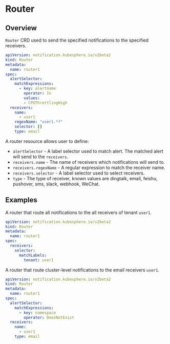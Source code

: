 # Router

## Overview

`Router` CRD used to send the specified notifications to the specified receivers.

```yaml
apiVersion: notification.kubesphere.io/v2beta2
kind: Router
metadata:
  name: router1
spec:
  alertSelector:
    matchExpressions:
      - key: alertname
        operator: In
        values:
        - CPUThrottlingHigh
  receivers:
    name: 
      - user1
    regexName: "user1.*?"
    selector: [] 
    type: email
```

A router resource allows user to define:

- `alertSelector` - A label selector used to match alert. The matched alert will send to the `receivers`.
- `receivers.name` - The name of receivers which notifications will send to.
- `receivers.regexName` - A regular expression to match the receiver name.
- `receivers.selector` - A label selector used to select receivers.
- `type` - The type of receiver, known values are dingtalk, email, feishu, pushover, sms, slack, webhook, WeChat.

## Examples

A router that route all notifications to the all receivers of tenant `user1`.

```yaml
apiVersion: notification.kubesphere.io/v2beta2
kind: Router
metadata:
  name: router1
spec:
  receivers:
    selector:
      matchLabels:
        tenant: user1
```

A router that route cluster-level notifications to the email receivers `user1`.

```yaml
apiVersion: notification.kubesphere.io/v2beta2
kind: Router
metadata:
  name: router1
spec:
  alertSelector:
    matchExpressions:
      - key: namespace
        operator: DoesNotExist
  receivers:
    name: 
      - user1
    type: email
```
